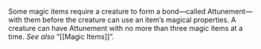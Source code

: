 Some magic items require a creature to form a bond—called Attunement—with them before the creature can use an item’s magical properties. A creature can have Attunement with no more than three magic items at a time. _See also_ “[[Magic Items]]”.